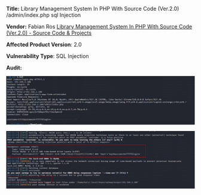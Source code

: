 **Title:** Library Management System In PHP With Source Code (Ver.2.0) /admin/index.php sql Injection 

**Vendor:** Fabian Ros [Library Management System In PHP With Source Code (Ver.2.0) - Source Code & Projects](https://code-projects.org/library-management-system-in-php-with-source-code-ver-2-0/)

**Affected Product Version**: 2.0

**Vulnerability Type**: SQL Injection

**Audit:**



![image-20250702153645979](./images/image-20250702153645979.png)

![image-20250702153510438](./images/image-20250702153510438.png)

